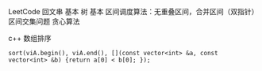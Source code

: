 LeetCode
回文串 基本
树 基本
区间调度算法：无重叠区间，合并区间（双指针） 区间交集问题 贪心算法

c++
数组排序
```language
sort(viA.begin(), viA.end(), [](const vector<int> &a, const vector<int> &b) {return a[0] < b[0]; });
```
